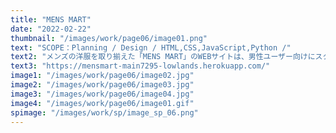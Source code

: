 ```yaml
---
title: "MENS MART"
date: "2022-02-22"
thumbnail: "/images/work/page06/image01.png"
text: "SCOPE：Planning / Design / HTML,CSS,JavaScript,Python /"
text2: "メンズの洋服を取り揃えた「MENS MART」のWEBサイトは、男性ユーザー向けにスタイリッシュでシンプルな作りに仕上げています。また、白と黒を使い分けることで商品を際立たせています。ECサイト仕様に多様な機能を追加し、決済システムを導入しています。"
text3: "https://mensmart-main7295-lowlands.herokuapp.com/"
image1: "/images/work/page06/image02.jpg"
image2: "/images/work/page06/image03.jpg"
image3: "/images/work/page06/image04.jpg"
image4: "/images/work/page06/image01.gif"
spimage: "/images/work/sp/image_sp_06.png"
---
```

